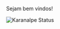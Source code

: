 Sejam bem vindos!

![Karanalpe Status](https://github-readme-stats.vercel.app/api?username=lucasrodrigues23&show_icons=true)
